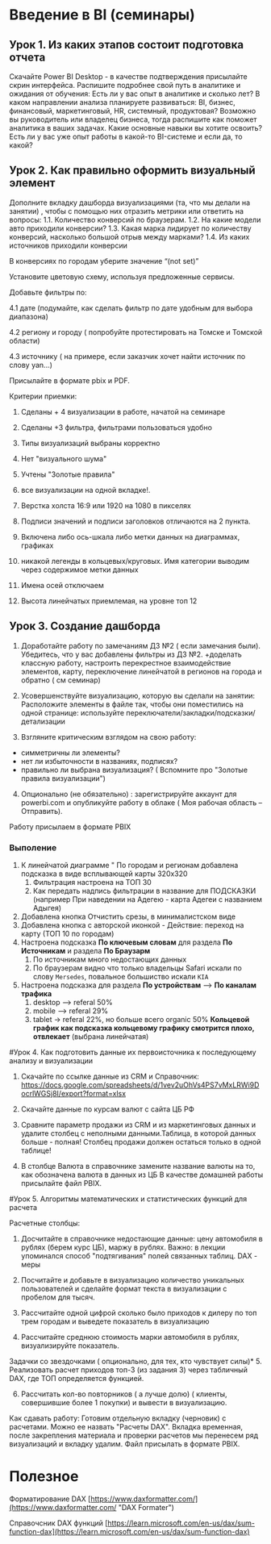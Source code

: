 # Введение в BI (семинары)
## Урок 1. Из каких этапов состоит подготовка отчета
Скачайте Power BI Desktop - в качестве подтверждения присылайте скрин интерфейса.
Распишите подробнее свой путь в аналитике и ожидания от обучения:
Есть ли у вас опыт в аналитике и сколько лет?
В каком направлении анализа планируете развиваться: BI, бизнес, финансовый, маркетинговый, HR, системный, продуктовая? Возможно вы руководитель или владелец бизнеса, тогда распишите как поможет аналитика в ваших задачах.
Какие основные навыки вы хотите освоить?
Есть ли у вас уже опыт работы в какой-то BI-системе и если да, то какой?

## Урок 2. Как правильно оформить визуальный элемент

Дополните вкладку дашборда визуализациями (та, что мы делали на занятии) , чтобы с помощью них отразить метрики или ответить на вопросы:
1.1. Количество конверсий по браузерам.
1.2. На какие модели авто приходили конверсии?
1.3. Какая марка лидирует по количеству конверсий, насколько большой отрыв между марками?
1.4. Из каких источников приходили конверсии

В конверсиях по городам уберите значение “(not set)”

Установите цветовую схему, используя предложенные сервисы.

Добавьте фильтры по:

4.1 дате (подумайте, как сделать фильтр по дате удобным для выбора диапазона)

4.2 региону и городу ( попробуйте протестировать на Томске и Томской области)

4.3 источнику ( на примере, если заказчик хочет найти источник по слову yan...)


Присылайте в формате pbix и PDF.

Критерии приемки:

1) Сделаны + 4 визуализации в работе, начатой на семинаре

2) Сделаны +3 фильтра, фильтрами пользоваться удобно

3) Типы визуализаций выбраны корректно

4) Нет "визуального шума"

5) Учтены "Золотые правила"

6) все визуализации на одной вкладке!.

1) Верстка холста 16:9 или 1920 на 1080 в пикселях

2) Подписи значений и подписи заголовков отличаются на 2 пункта. 

3) Включена либо ось-шкала либо метки данных на диаграммах, графиках

4) никакой легенды в кольцевых/круговых. Имя категории выводим через содержимое метки данных

5) Имена осей отключаем

6) Высота линейчатых приемлемая, на уровне топ 12



## Урок 3. Создание дашборда

1) Доработайте работу по замечаниям ДЗ №2 ( если замечания были).
Убедитесь, что у вас добавлены фильтры из ДЗ №2.
+доделать классную работу, настроить перекрестное взаимодействие элементов, карту, переключение линейчатой в регионов на города и обратно ( см семинар)

2) Усовершенствуйте визуализацию, которую вы сделали на занятии:
Расположите элементы в файле так, чтобы они поместились на одной странице: используйте переключатели/закладки/подсказки/детализации

3) Взгляните критическим взглядом на свою работу:
- симметричны ли элементы?
- нет ли избыточности в названиях, подписях?
- правильно ли выбрана визуализация? ( Вспомните про "Золотые правила визуализации")

4) Опционально (не обязательно) : зарегистрируйте аккаунт для powerbi.com и опубликуйте работу в облаке ( Моя рабочая область –Отправить).

Работу присылаем в формате PBIX

### Выполение

1. К линейчатой диаграмме " По городам и регионам добавлена подсказка в виде всплывающей карты 320х320
	1. Фильтрация настроена на ТОП 30
	2. Как передать надпись фильтрации в название для ПОДСКАЗКИ (например При наведении на Адегею - карта Адегеи с названием Адыгея)
2. Добавлена кнопка Отчистить срезы, в минималистском виде
3. Добавлена кнопка с авторской иконкой - Действие: переход на карту (ТОП 10 по городам)	
4. Настроена подсказка **По ключевым словам** для раздела **По Источникам** и раздела **По Браузарм**
	1. По источникам много недостающих данных
	2. По браузерам видно что только владельцы Safari искали по слову `Mersedes`, повальное большиство искали `KIA`
3. Настроена подсказка для раздела **По устройствам** --> **По каналам трафика**
	1.  desktop --> referal 50%
	2.  mobile --> referal 29%
	3.  tablet -> referal 22%, но больше всего organic 50%
__Кольцевой график как подсказка кольцевому графику смотрится плохо, отвлекает__ (выбрана линейчатая)

#Урок 4. Как подготовить данные их первоисточника к последующему анализу и визуализации

1) Скачайте по ссылке данные из CRM и Справочник:
https://docs.google.com/spreadsheets/d/1vev2uOhVs4PS7vMxLRWi9DocrlWGSj8I/export?format=xlsx

2) Скачайте данные по курсам валют с сайта ЦБ РФ

3) Сравните параметр продажи из CRM и из маркетинговых данных и удалите столбец с неполными данными.Таблица, в которой данных больше - полная!
Столбец продажи должен остаться только в одной таблице!

4) В столбце Валюта в справочнике замените название валюты на то, как обозначена валюта в данных из ЦБ
В качестве домашней работы присылайте файл PBIX.

#Урок 5. Алгоритмы математических и статистических функций для расчета

Расчетные столбцы:

1. Досчитайте в справочнике недостающие данные: цену автомобиля в рублях (берем курс ЦБ), маржу в рублях. Важно: в лекции упоминался способ "подтягивания" полей связанных таблиц.
DAX - меры

2. Посчитайте и добавьте в визуализацию количество уникальных пользователей и сделайте формат текста в визуализации с пробелом для тысяч.

3. Рассчитайте одной цифрой сколько было приходов к дилеру по топ трем городам и выведете показатель в визуализацию

4. Рассчитайте среднюю стоимость марки автомобиля в рублях, визуализируйте показатель.

Задачки со звездочками ( опционально, для тех, кто чувствует силы)*
5. Реализовать расчет приходов топ-3 (из задания 3) через табличный DAX, где ТОП определяется функцией.

6. Рассчитать кол-во повторников ( а лучше долю) ( клиенты, совершившие более 1 покупки) и вывести в визуализацию.

Как сдавать работу:
Готовим отдельную вкладку (черновик) с расчетами. Можно ее назвать "Расчеты DAX".
Вкладка временная, после закрепления материала и проверки расчетов мы перенесем ряд визуализаций и вкладку удалим.
Файл присылать в формате PBIX.

# Полезное
Форматирование DAX
[https://www.daxformatter.com/](https://www.daxformatter.com/ "DAX Formater")


Справочсник DAX функций
[https://learn.microsoft.com/en-us/dax/sum-function-dax](https://learn.microsoft.com/en-us/dax/sum-function-dax)
